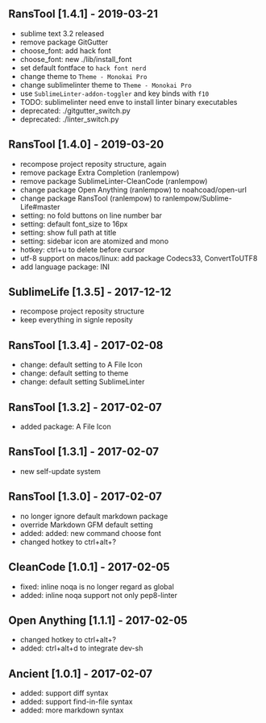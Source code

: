 ## RansTool [1.4.1] - 2019-03-21
- sublime text 3.2 released
- remove package GitGutter
- choose_font: add hack font
- choose_font: new ./lib/install_font
- set default fontface to `hack font nerd`
- change theme to `Theme - Monokai Pro`
- change sublimelinter theme to `Theme - Monokai Pro`
- use `SublimeLinter-addon-toggler` and key binds with `f10`
- TODO: sublimelinter need enve to install linter binary executables
- deprecated: ./gitgutter_switch.py
- deprecated: ./linter_switch.py

## RansTool [1.4.0] - 2019-03-20
- recompose project reposity structure, again
- remove package Extra Completion (ranlempow)
- remove package SublimeLinter-CleanCode (ranlempow)
- change package Open Anything (ranlempow) to noahcoad/open-url 
- change package RansTool (ranlempow) to ranlempow/Sublime-Life#master
- setting: no fold buttons on line number bar
- setting: default font_size to 16px
- setting: show full path at title
- setting: sidebar icon are atomized and mono
- hotkey: ctrl+u to delete before cursor
- utf-8 support on macos/linux: add package Codecs33, ConvertToUTF8
- add language package: INI

## SublimeLife [1.3.5] - 2017-12-12
- recompose project reposity structure
- keep everything in signle reposity

## RansTool [1.3.4] - 2017-02-08
- change: default setting to A File Icon
- change: default setting to theme
- change: default setting SublimeLinter

## RansTool [1.3.2] - 2017-02-07
- added package: A File Icon

## RansTool [1.3.1] - 2017-02-07
- new self-update system

## RansTool [1.3.0] - 2017-02-07
- no longer ignore default markdown package
- override Markdown GFM default setting
- added: added: new command choose font
- changed hotkey to ctrl+alt+?

## CleanCode [1.0.1] - 2017-02-05
- fixed: inline noqa is no longer regard as global
- added: inline noqa support not only pep8-linter

## Open Anything [1.1.1] - 2017-02-05
- changed hotkey to ctrl+alt+?
- added: ctrl+alt+d to integrate dev-sh

## Ancient [1.0.1] - 2017-02-07
- added: support diff syntax
- added: support find-in-file syntax
- added: more markdown syntax